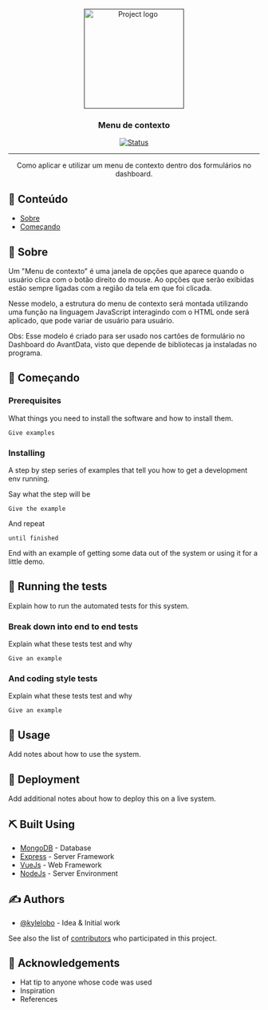 <p align="center">
  <a href="" rel="noopener">
 <img width=200px height=200px src="https://i.imgur.com/6wj0hh6.jpg" alt="Project logo"></a>
</p>

<h3 align="center">Menu de contexto</h3>

<div align="center">

[![Status](https://img.shields.io/badge/status-active-success.svg)]()

</div>

---

<p align="center"> Como aplicar e utilizar um menu de contexto dentro dos formulários no dashboard.
    <br> 
</p>

## 📝 Conteúdo

- [Sobre](#about)
- [Começando](#getting_started)
<!-- - [Deployment](#deployment)
- [Usage](#usage)
- [Built Using](#built_using)
- [TODO](../TODO.md)
- [Contributing](../CONTRIBUTING.md)
- [Authors](#authors)
- [Acknowledgments](#acknowledgement) -->

## 🧐 Sobre <a name = "about"></a>

Um "Menu de contexto" é uma janela de opções que aparece quando o usuário clica com o botão direito do mouse. Ao opções que serão exibidas estão sempre ligadas com a região da tela em que foi clicada.

Nesse modelo, a estrutura do menu de contexto será montada utilizando uma função na linguagem JavaScript interagindo com o HTML onde será aplicado, que pode variar de usuário para usuário. 

Obs: Esse modelo é criado para ser usado nos cartões de formulário no Dashboard do AvantData, visto que depende de bibliotecas ja instaladas no programa.

<!-- ![Exemplo de Menu de Contexto](https://i.imgur.com/lwrTv3a.png) -->

## 🏁 Começando <a name = "getting_started"></a>


<!-- These instructions will get you a copy of the project up and running on your local machine for development and testing purposes. See [deployment](#deployment) for notes on how to deploy the project on a live system. -->

### Prerequisites

What things you need to install the software and how to install them.

```
Give examples
```

### Installing

A step by step series of examples that tell you how to get a development env running.

Say what the step will be

```
Give the example
```

And repeat

```
until finished
```

End with an example of getting some data out of the system or using it for a little demo.

## 🔧 Running the tests <a name = "tests"></a>

Explain how to run the automated tests for this system.

### Break down into end to end tests

Explain what these tests test and why

```
Give an example
```

### And coding style tests

Explain what these tests test and why

```
Give an example
```

## 🎈 Usage <a name="usage"></a>

Add notes about how to use the system.

## 🚀 Deployment <a name = "deployment"></a>

Add additional notes about how to deploy this on a live system.

## ⛏️ Built Using <a name = "built_using"></a>

- [MongoDB](https://www.mongodb.com/) - Database
- [Express](https://expressjs.com/) - Server Framework
- [VueJs](https://vuejs.org/) - Web Framework
- [NodeJs](https://nodejs.org/en/) - Server Environment

## ✍️ Authors <a name = "authors"></a>

- [@kylelobo](https://github.com/kylelobo) - Idea & Initial work

See also the list of [contributors](https://github.com/kylelobo/The-Documentation-Compendium/contributors) who participated in this project.

## 🎉 Acknowledgements <a name = "acknowledgement"></a>

- Hat tip to anyone whose code was used
- Inspiration
- References